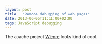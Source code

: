 ```yaml
---
layout: post
title:  "Remote debugging of web pages"
date: 2013-06-05T11:11:00+02:00
tags: JavaScript debugging
---
```


The apache project <a href="http://people.apache.org/~pmuellr/weinre/docs/latest/">Wienre</a> looks kind of cool.
<div style="clear: both;"></div>
